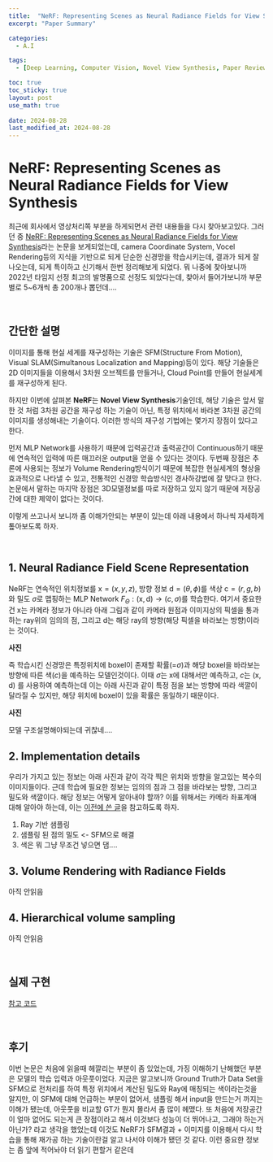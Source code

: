```yaml
---
title:  "NeRF: Representing Scenes as Neural Radiance Fields for View Synthesis 리뷰"
excerpt: "Paper Summary"

categories:
  - A.I

tags:
  - [Deep Learning, Computer Vision, Novel View Synthesis, Paper Review]

toc: true
toc_sticky: true
layout: post
use_math: true
 
date: 2024-08-28
last_modified_at: 2024-08-28
---
```


# **NeRF: Representing Scenes as Neural Radiance Fields for View Synthesis**

최근에 회사에서 영상처리쪽 부분을 하게되면서 관련 내용들을 다시 찾아보고있다. 그러던 중 [NeRF: Representing Scenes as Neural Radiance Fields for View Synthesis](https://arxiv.org/abs/2003.08934)라는 논문을 보게되었는데, camera Coordinate System, Vocel Rendering등의 지식을 기반으로 되게 단순한 신경망을 학습시키는데, 결과가 되게 잘 나오는데, 되게 특이하고 신기해서 한번 정리해보게 되었다. 뭐 나중에 찾아보니까 2022년 타임지 선정 최고의 발명품으로 선정도 되었다는데, 찾아서 들어가보니까 부문별로 5~6개씩 총 200개나 뽑던데....

<br>

## **간단한 설명**

이미지를 통해 현실 세계를 재구성하는 기술은 SFM(Structure From Motion), Visual SLAM(Simultanous Localization and Mapping)등이 있다. 해당 기술들은 2D 이미지들을 이용해서 3차원 오브젝트를 만들거나, Cloud Point를 만들어 현실세계를 재구성하게 된다.

하지만 이번에 살펴본 **NeRF**는 **Novel View Synthesis**기술인데, 해당 기술은 앞서 말한 것 처럼 3차원 공간을 재구성 하는 기술이 아닌, 특정 위치에서 바라본 3차원 공간의 이미지를 생성해내는 기술이다. 이러한 방식의 재구성 기법에는 몇가지 장점이 있다고 한다.

먼저 MLP Network를 사용하기 때문에 입력공간과 출력공간이 Continuous하기 때문에 연속적인 입력에 따른 매끄러운 output을 얻을 수 있다는 것이다. 두번째 장점은 추론에 사용되는 정보가 Volume Rendering방식이기 때문에 복잡한 현실세계의 형상을 효과적으로 나타낼 수 있고, 전통적인 신경망 학습방식인 경사하강법에 잘 맞다고 한다. 논문에서 말하는 마지막 장점은 3D모델정보를 따로 저장하고 있지 않기 때문에 저장공간에 대한 제약이 없다는 것이다.

이렇게 쓰고나서 보니까 좀 이해가안되는 부분이 있는데 아래 내용에서 하나씩 자세하게 톺아보도록 하자.

<br>

## **1. Neural Radiance Field Scene Representation**

NeRF는 연속적인 위치정보를 $\mathrm{x}=(x, y, z)$, 방향 정보 $\mathrm{d}=(\theta, \phi)$를 색상 $\mathrm{c}=(r,g,b)$와 밀도 $\sigma$로 맵핑하는 MLP Network $\mathit{F}_\Theta : (\mathrm{x}, \mathrm{d}) \rightarrow (c, \sigma)$를 학습한다. 여기서 중요한건 $\mathrm{x}$는 카메라 정보가 아니라 아래 그림과 같이 카메라 원점과 이미지상의 픽셀을 통과하는 ray위의 임의의 점, 그리고 $\mathrm{d}$는 해당 ray의 방향(해당 픽셀을 바라보는 방향)이라는 것이다.

**사진**

즉 학습시킨 신경망은 특정위치에 boxel이 존재할 확률(=$\sigma$)과 해당 boxel을 바라보는 방향에 따른 색($c$)을 예측하는 모델인것이다. 이때 $\sigma$는 $\mathrm{x}$에 대해서만 예측하고, $c$는 $(\mathrm{x}, \mathrm{d})$ 를 사용하여 예측하는데 이는 아래 사진과 같이 특정 점을 보는 방향에 따라 색깔이 달라질 수 있지만, 해당 위치에 boxel이 있을 확률은 동일하기 때문이다.

**사진**

모델 구조설명해야되는데 귀찮네....

## **2. Implementation details**

우리가 가지고 있는 정보는 아래 사진과 같이 각각 찍은 위치와 방향을 알고있는 복수의 이미지들이다. 근데 학습에 필요한 정보는 임의의 점과 그 점을 바라보는 방향, 그리고 밀도와 색깔이다. 해당 정보는 어떻게 알아내야 할까? 이를 위해서는 카메라 좌표계애 대해 알아야 하는데, 이는 [이전에 쓴 글](www.naver.com)을 참고하도록 하자.

1. Ray 기반 샘플링
2. 샘플링 된 점의 밀도 <- SFM으로 해결
3. 색은 뭐 그냥 무조건 넣으면 댐....

## **3. Volume Rendering with Radiance Fields**

아직 안읽음

## **4. Hierarchical volume sampling**

아직 안읽음

<br>

## 실제 구현

[참고 코드](https://github.com/yenchenlin/nerf-pytorch/blob/master/run_nerf_helpers.py#L67)

<br>

## **후기**


이번 논문은 처음에 읽을때 헤깔리는 부분이 좀 있었는데, 가징 이해하기 난해했던 부분은 모델의 학습 입력과 아웃풋이었다. 지금은 알고보니까 Ground Truth가 Data Set을 SFM으로 전처리를 하여 특정 위치에서 계산된 밀도와 Ray에 매칭되는 색이라는것을 알지만, 이 SFM에 대해 언급하는 부분이 없어서, 샘플링 해서 input을 만드는거 까지는 이해가 됐는데, 아웃풋을 비교할 GT가 뭔지 몰라서 좀 많이 헤맸다. 또 처음에 저장공간이 얼마 없어도 되는게 큰 장점이라고 해서 이것보다 성능이 더 뛰어나고, 그래야 하는거 아닌가? 라고 생각을 했었는데 이것도 NeRF가 SFM결과 + 이미지를 이용해서 다시 학습을 통해 재가공 하는 기술이란걸 알고 나서야 이해가 됐던 것 같다. 이런 중요한 정보는 좀 앞에 적어놔야 더 읽기 편할거 같은데